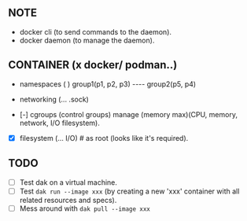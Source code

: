 ## NOTE

- docker cli (to send commands to the daemon).
- docker daemon (to manage the daemon).

## CONTAINER (x docker/ podman..)

- namespaces ( )
    group1(p1, p2, p3)
        ----
    group2(p5, p4)

- networking (... .sock)

- [-] cgroups (control groups)
    manage (memory max)(CPU, memory, network, I/O filesystem).
- [x] filesystem (... I/O) # as root (looks like it's required).


## TODO

- [ ] Test dak on a virtual machine.
- [ ] Test `dak run --image xxx` (by creating a new 'xxx' container with all related resources and specs).
- [ ] Mess around with `dak pull --image xxx`
